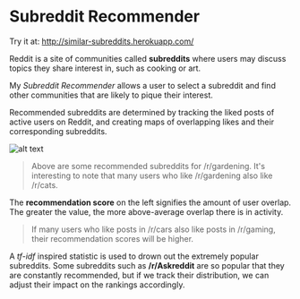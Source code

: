 # Subreddit Recommender

Try it at: http://similar-subreddits.herokuapp.com/

Reddit is a site of communities called **subreddits** where users may discuss topics they share interest in, such as cooking or art.

My *Subreddit Recommender* allows a user to select a subreddit and find other communities that are likely to pique their interest. 

Recommended subreddits are determined by tracking the liked posts of active users on Reddit, and creating maps of overlapping likes and their corresponding subreddits.

![alt text](https://github.com/nalimuradov/Subreddit_Recommender/blob/master/static/rdt_rcmnd.png "gardening subreddit recommendations")

> Above are some recommended subreddits for /r/gardening. It's interesting to note that many users who like /r/gardening also like /r/cats.

The **recommendation score** on the left signifies the amount of user overlap. The greater the value, the more above-average overlap there is in activity. 

> If many users who like posts in /r/cars also like posts in /r/gaming, their recommendation scores will be higher.

A *tf-idf* inspired statistic is used to drown out the extremely popular subreddits. Some subreddits such as **/r/Askreddit** are so popular that they are constantly recommended, but if we track their distribution, we can adjust their impact on the rankings accordingly.


